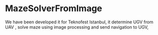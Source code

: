 # MazeSolverFromImage
We have been developed it for Teknofest Istanbul, it determine UGV from UAV , solve maze using image processing and send navigation to UGV, 
